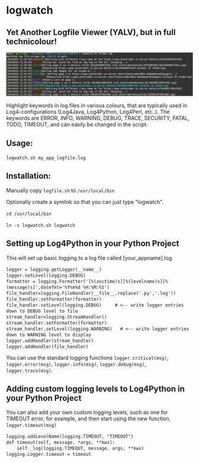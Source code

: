 # logwatch

## Yet Another Logfile Viewer (YALV), but in full technicolour!

![Screenshot](logwatch.gif)

Highlight keywords in log files in various colours, that are typically used in Log4-configurations (Log4Java, Log4Python, Log4Perl, etc..). The keywords are ERROR, INFO, WARNING, DEBUG, TRACE, SECURITY, FATAL, TODO, TIMEOUT, and can easily be changed in the script.

## Usage:

`logwatch.sh my_app_logfile.log`

## Installation:

Manually copy `logfile.sh` to `/usr/local/bin`

Optionally create a symlink so that you can just type "logwatch".

`cd /usr/local/bin`

`ln -s logwatch.sh logwatch`

## Setting up Log4Python in your Python Project

This will set up basic logging to a log file called [your_appname].log

```import logging
logger = logging.getLogger(__name__) 
logger.setLevel(logging.DEBUG)
formatter = logging.Formatter('[%(asctime)s][%(levelname)s][%(message)s]',datefmt='%Y%m%d %H:%M:%S')
file_handler=logging.FileHandler(__file__.replace('.py','.log'))
file_handler.setFormatter(formatter)
file_handler.setLevel(logging.DEBUG)     # <-- write logger entries down to DEBUG level to file
stream_handler=logging.StreamHandler()
stream_handler.setFormatter(formatter)
stream_handler.setLevel(logging.WARNING)   # <-- write logger entries down to WARNING level to display
logger.addHandler(stream_handler)
logger.addHandler(file_handler)
```
You can use the standard logging functions `logger.critical(msg)`, `logger.error(msg)`, `logger.info(msg)`, `logger.debug(msg)`, `logger.trace(msg)`.

## Adding custom logging levels to Log4Python in your Python Project

You can also add your own custom logging levels, such as one for TIMEOUT error, for example, and then start using the new function, `logger.timeout(msg)`

```logging.TIMEOUT = 45    #  <-- just above ERROR level
logging.addLevelName(logging.TIMEOUT, "TIMEOUT")
def timeout(self, message, *args, **kws):    
    self._log(logging.TIMEOUT, message, args, **kws) 
logging.Logger.timeout = timeout
```


